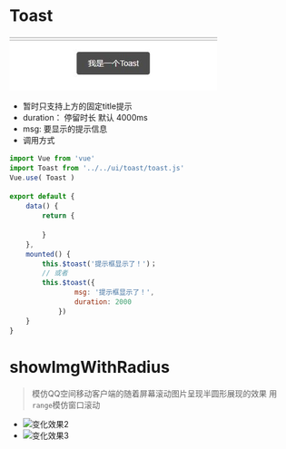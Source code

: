 # Toast
![Toast效果图](https://github.com/542154968/VUE-UI-By-Myself/blob/master/toast/%E6%95%88%E6%9E%9C%E5%9B%BE%E7%89%87.jpg)
- 暂时只支持上方的固定title提示 
- duration： 停留时长 默认 4000ms
- msg: 要显示的提示信息
- 调用方式
```javascript
import Vue from 'vue'
import Toast from '../../ui/toast/toast.js'
Vue.use( Toast )

export default {
    data() {
        return {

        }
    },
    mounted() {
        this.$toast('提示框显示了！')；
        // 或者
        this.$toast({ 
                msg: '提示框显示了！',
                duration: 2000
            })
    }
}
```

# showImgWithRadius
> 模仿QQ空间移动客户端的随着屏幕滚动图片呈现半圆形展现的效果 用`range`模仿窗口滚动

- ![变化效果2](https://github.com/542154968/Vue-UI/blob/master/showImgWithRadius/demoImg/2.jpg)
- ![变化效果3](https://github.com/542154968/Vue-UI/blob/master/showImgWithRadius/demoImg/3.jpg)
